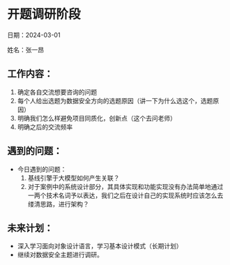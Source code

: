 # 开题调研阶段
日期：2024-03-01

姓名：张一昂
## 工作内容：

1. 确定各自交流想要咨询的问题
2. 每个人给出选题为数据安全方向的选题原因（讲一下为什么选这个，选题原因）
3. 明确我们怎么样避免项目同质化，创新点（这个去问老师）
4. 明确之后的交流频率


## 遇到的问题：

- 今日遇到的问题：
    1. 基线引擎于大模型如何产生关联？
    1. 对于案例中的系统设计部分，其具体实现和功能实现没有办法简单地通过一两个技术名词予以表达，我们之后在设计自己的实现系统时应该怎么去缕清思路，进行架构？

## 未来计划：

- 深入学习面向对象设计语言，学习基本设计模式（长期计划）
- 继续对数据安全主题进行调研。